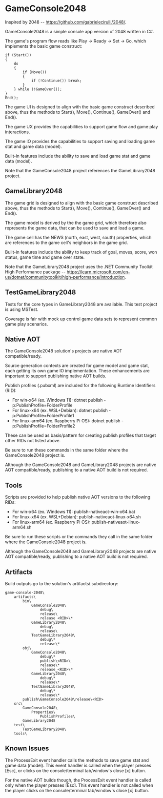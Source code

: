# GameConsole2048
Inspired by 2048 -- https://github.com/gabrielecirulli/2048/.

GameConsole2048 is a simple console app version of 2048 written in C#.

The game's program flow reads like Play -> Ready -> Set -> Go, which implements the basic game construct:

    if (Start())
    {
        do
        {
            if (Move())
            {
                if (!Continue()) break;
            }
        } while (!GameOver());
    }
    End();

The game UI is designed to align with the basic game construct described above, thus the methods to Start(), Move(), Continue(), GameOver() and End().

The game UX provides the capabilities to support game flow and game play interactions.

The game IO provides the capabilities to support saving and loading game stat and game data (model).

Built-in features include the ability to save and load game stat and game data (model).

Note that the GameConsole2048 project references the GameLibrary2048 project.

## GameLibrary2048
The game grid is designed to align with the basic game construct described above, thus the methods to Start(), Move(), Continue(), GameOver() and End().

The game model is derived by the the game grid, which therefore also represents the game data, that can be used to save and load a game.

The game cell has the NEWS (north, east, west, south) properties, which are references to the game cell's neighbors in the game grid.

Built-in features include the ability to keep track of goal, moves, score, won status, game time and game over state.

Note that the GameLibrary2048 project uses the .NET Community Toolkit High Performance package -- https://learn.microsoft.com/en-us/dotnet/communitytoolkit/high-performance/introduction.

## TestGameLibrary2048
Tests for the core types in GameLibrary2048 are available. This test project is using MSTest.

Coverage is fair with mock up control game data sets to represent common game play scenarios.

## Native AOT
The GameConsole2048 solution's projects are native AOT compatible/ready.

Source generation contexts are created for game model and game stat, each getting its own game IO implementation. These enhancements are important to support publishing native AOT builds.

Publish profiles (.pubxml) are included for the following Runtime Identifiers (RID):

* For win-x64 (ex. Windows 11): dotnet publish -p:PublishProfile=FolderProfile
* For linux-x64 (ex. WSL+Debian): dotnet publish -p:PublishProfile=FolderProfile1
* For linux-arm64 (ex. Raspberry Pi OS): dotnet publish -p:PublishProfile=FolderProfile2

These can be used as basis/pattern for creating publish profiles that target other RIDs not listed above.

Be sure to run these commands in the same folder where the GameConsole2048 project is.

Although the GameConsole2048 and GameLibrary2048 projects are native AOT compatible/ready, publishing to a native AOT build is not required.

## Tools
Scripts are provided to help publish native AOT versions to the following RIDs:

* For win-x64 (ex. Windows 11): publish-nativeaot-win-x64.bat
* For linux-x64 (ex. WSL+Debian): publish-nativeaot-linux-x64.sh
* For linux-arm64 (ex. Raspberry Pi OS): publish-nativeaot-linux-arm64.sh

Be sure to run these scripts or the commands they call in the same folder where the GameConsole2048 project is.

Although the GameConsole2048 and GameLibrary2048 projects are native AOT compatible/ready, publishing to a native AOT build is not required.

## Artifacts
Build outputs go to the solution's artifacts\ subdirectory:

    game-console-2048\
        artifacts\
            bin\
                GameConsole2048\
                    debug\
                    release\
                    release_<RID>\*
                GameLibrary2048\
                    debug\
                    release\
                TestGameLibrary2048\
                    debug\*
                    release\*
            obj\
                GameConsole2048\
                    debug\*
                    publish\<RID>\
                    release\*
                    release_<RID>\*
                GameLibrary2048\
                    debug\*
                    release\*
                TestGameLibrary2048\
                    debug\*
                    release\*
            publish\GameConsole2048\release\<RID>
        src\
            GameConsole2048\
                Properties\
                    PublishProfiles\
            GameLibrary2048
        test\
            TestGameLibrary2048\
        tools\

## Known Issues
The ProcessExit event handler calls the methods to save game stat and game data (model). This event handler is called when the player presses [Esc], or clicks on the console/terminal tab/window's close [x] button.

For the native AOT builds though, the ProcessExit event handler is called only when the player presses [Esc]. This event handler is not called when the player clicks on the console/terminal tab/window's close [x] button.